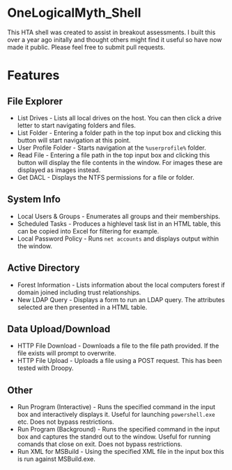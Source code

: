 # OneLogicalMyth_Shell

This HTA shell was created to assist in breakout assessments. I built this over a year ago initally and thought others might find it useful so have now made it public. Please feel free to submit pull requests.

# Features
## File Explorer
* List Drives - Lists all local drives on the host. You can then click a drive letter to start navigating folders and files.
* List Folder - Entering a folder path in the top input box and clicking this button will start navigation at this point.
* User Profile Folder - Starts navigation at the `%userprofile%` folder.
* Read File - Entering a file path in the top input box and clicking this button will display the file contents in the window. For images these are displayed as images instead.
* Get DACL - Displays the NTFS permissions for a file or folder.
## System Info
* Local Users & Groups - Enumerates all groups and their memberships.
* Scheduled Tasks - Produces a highlevel task list in an HTML table, this can be copied into Excel for filtering for example.
* Local Password Policy - Runs `net accounts` and displays output within the window.
## Active Directory
* Forest Information - Lists information about the local computers forest if domain joined including trust relationships.
* New LDAP Query - Displays a form to run an LDAP query. The attributes selected are then presented in a HTML table.
## Data Upload/Download
* HTTP File Download - Downloads a file to the file path provided. If the file exists will prompt to overwrite.
* HTTP File Upload - Uploads a file using a POST request. This has been tested with Droopy.
## Other
* Run Program (Interactive) - Runs the specified command in the input box and interactively displays it. Useful for launching `powershell.exe` etc. Does not bypass restrictions.
* Run Program (Background) - Runs the specified command in the input box and captures the standrd out to the window. Useful for running comands that close on exit. Does not bypass restrictions.
* Run XML for MSBuild - Using the specified XML file in the input box this is run against MSBuild.exe.
